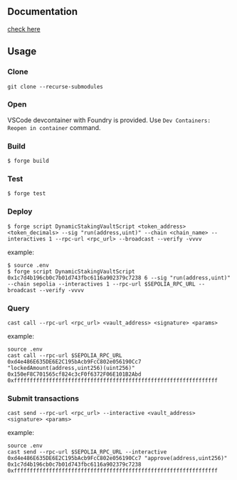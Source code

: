 ## Documentation

[check here](NOTES.md)

## Usage

### Clone

```shell
git clone --recurse-submodules
```

### Open

VSCode devcontainer with Foundry is provided. Use ``Dev Containers: Reopen in container`` command.


### Build

```shell
$ forge build
```

### Test

```shell
$ forge test
```

### Deploy

```shell
$ forge script DynamicStakingVaultScript <token_address> <token_decimals> --sig "run(address,uint)" --chain <chain_name> --interactives 1 --rpc-url <rpc_url> --broadcast --verify -vvvv
```

example:
```shell
$ source .env
$ forge script DynamicStakingVaultScript 0x1c7d4b196cb0c7b01d743fbc6116a902379c7238 6 --sig "run(address,uint)" --chain sepolia --interactives 1 --rpc-url $SEPOLIA_RPC_URL --broadcast --verify -vvvv
```

### Query

```shell
cast call --rpc-url <rpc_url> <vault_address> <signature> <params>
```

example:
```shell
source .env
cast call --rpc-url $SEPOLIA_RPC_URL 0xd4e486E635DE6E2C195bAcb9FcC802e056190Cc7 "lockedAmount(address,uint256)(uint256)" 0x150eF8C701565cf824c3cF0f6372F06E101B2Abd 0xffffffffffffffffffffffffffffffffffffffffffffffffffffffffffffffff
```

### Submit transactions

```shell
cast send --rpc-url <rpc_url> --interactive <vault_address> <signature> <params>
```

example:
```shell
source .env
cast send --rpc-url $SEPOLIA_RPC_URL --interactive 0xd4e486E635DE6E2C195bAcb9FcC802e056190Cc7 "approve(address,uint256)" 0x1c7d4b196cb0c7b01d743fbc6116a902379c7238 0xffffffffffffffffffffffffffffffffffffffffffffffffffffffffffffffff
```


